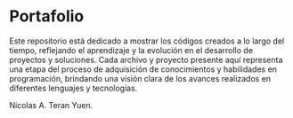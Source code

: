 # Portafolio

Este repositorio está dedicado a mostrar los códigos creados a lo largo del tiempo, reflejando el aprendizaje y la evolución en el desarrollo de proyectos y soluciones. Cada archivo y proyecto presente aquí representa una etapa del proceso de adquisición de conocimientos y habilidades en programación, brindando una visión clara de los avances realizados en diferentes lenguajes y tecnologías.

Nicolas A. Teran Yuen.
